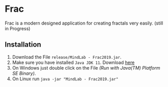 # Frac
Frac is a modern designed application for creating fractals very easily. (still in Progress)

## Installation
1. Download the File `release/MindLab - Frac2019.jar`.
2. Make sure you have installed `Java JDK 11`. Download [here](https://www.oracle.com/technetwork/java/javase/downloads/jdk11-downloads-5066655.html)
3. On Windows just double click on the File _(Run with Java(TM) Platform SE Binary)_.
4. On Linux run `java -jar "MindLab - Frac2019.jar"`
